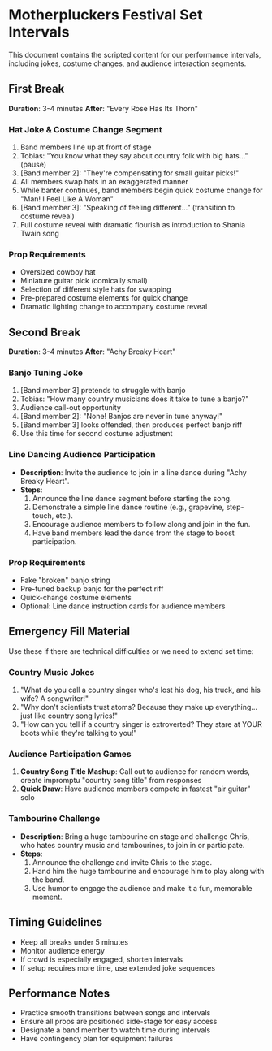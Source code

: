 # Motherpluckers Festival Set Intervals

This document contains the scripted content for our performance intervals, including jokes, costume changes, and audience interaction segments.

## First Break

**Duration**: 3-4 minutes
**After**: "Every Rose Has Its Thorn"

### Hat Joke & Costume Change Segment

1. Band members line up at front of stage
2. Tobias: "You know what they say about country folk with big hats..." (pause)
3. [Band member 2]: "They're compensating for small guitar picks!"
4. All members swap hats in an exaggerated manner
5. While banter continues, band members begin quick costume change for "Man! I Feel Like A Woman"
6. [Band member 3]: "Speaking of feeling different..." (transition to costume reveal)
7. Full costume reveal with dramatic flourish as introduction to Shania Twain song

### Prop Requirements

- Oversized cowboy hat
- Miniature guitar pick (comically small)
- Selection of different style hats for swapping
- Pre-prepared costume elements for quick change
- Dramatic lighting change to accompany costume reveal

## Second Break

**Duration**: 3-4 minutes
**After**: "Achy Breaky Heart"

### Banjo Tuning Joke

1. [Band member 3] pretends to struggle with banjo
2. Tobias: "How many country musicians does it take to tune a banjo?"
3. Audience call-out opportunity
4. [Band member 2]: "None! Banjos are never in tune anyway!"
5. [Band member 3] looks offended, then produces perfect banjo riff
6. Use this time for second costume adjustment

### Line Dancing Audience Participation

- **Description**: Invite the audience to join in a line dance during "Achy Breaky Heart".
- **Steps**:
  1. Announce the line dance segment before starting the song.
  2. Demonstrate a simple line dance routine (e.g., grapevine, step-touch, etc.).
  3. Encourage audience members to follow along and join in the fun.
  4. Have band members lead the dance from the stage to boost participation.

### Prop Requirements

- Fake "broken" banjo string
- Pre-tuned backup banjo for the perfect riff
- Quick-change costume elements
- Optional: Line dance instruction cards for audience members

## Emergency Fill Material

Use these if there are technical difficulties or we need to extend set time:

### Country Music Jokes

1. "What do you call a country singer who's lost his dog, his truck, and his wife? A songwriter!"
2. "Why don't scientists trust atoms? Because they make up everything... just like country song lyrics!"
3. "How can you tell if a country singer is extroverted? They stare at YOUR boots while they're talking to you!"

### Audience Participation Games

1. **Country Song Title Mashup**: Call out to audience for random words, create impromptu "country song title" from responses
2. **Quick Draw**: Have audience members compete in fastest "air guitar" solo

### Tambourine Challenge

- **Description**: Bring a huge tambourine on stage and challenge Chris, who hates country music and tambourines, to join in or participate.
- **Steps**:
  1. Announce the challenge and invite Chris to the stage.
  2. Hand him the huge tambourine and encourage him to play along with the band.
  3. Use humor to engage the audience and make it a fun, memorable moment.

## Timing Guidelines

- Keep all breaks under 5 minutes
- Monitor audience energy
- If crowd is especially engaged, shorten intervals
- If setup requires more time, use extended joke sequences

## Performance Notes

- Practice smooth transitions between songs and intervals
- Ensure all props are positioned side-stage for easy access
- Designate a band member to watch time during intervals
- Have contingency plan for equipment failures
